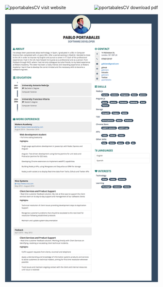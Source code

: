 
<a href="https://github.com/galicians/CV/blob/master/pabloCv.pdf?raw=true"><img src="http://img.shields.io/badge/download-CV.pdf-blue.svg" alt="pportabalesCV download pdf" align="right"/></a>
<a href="http://registry.jsonresume.org/pportabales"><img src="http://img.shields.io/badge/visit-CV--Website-blue.svg" alt="pportabalesCV visit website" align="left"/></a>
<br />


<img src="https://github.com/galicians/CV/blob/master/pabloCv.png" alt="pportabalesCV"/>


